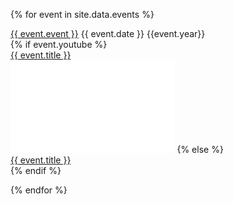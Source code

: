 ---
---

<!--
{ assign sorted = site.data.events | sort: 'date' | reverse %}
{ for event in sorted %}
-->

{% for event in site.data.events %}

<div class="eventsoddeven">
<div class="itemtxt"><a href="{{event.url}}">{{ event.event }}</a>
    {{ event.date }} {{event.year}}  
</div>
    {% if event.youtube %}
<div class="itemtxt"><a href="{{ event.youtube }}">{{ event.title }}</a>
</div>
<iframe class="itemvid" width="262.5" height="147.75" src="{{ event.embed }}" frameborder="0" allow="accelerometer; clipboard-write; encrypted-media; gyroscope; picture-in-picture" allowfullscreen></iframe>
    {% else %}
<div class="itemtxt"><a href="{{ event.url }}">{{ event.title }}</a>
</div>
    {% endif %}
</div>

{% endfor %}